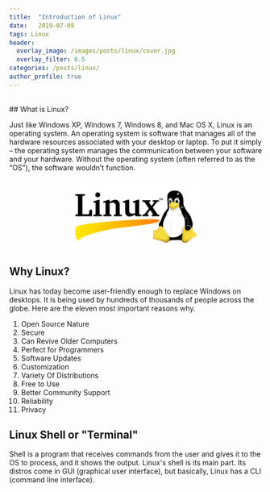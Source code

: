 ```yaml
---
title:  "Introduction of Linux"
date:   2019-07-09
tags: Linux
header:
  overlay_image: /images/posts/linux/cover.jpg
  overlay_filter: 0.5
categories: /posts/linux/
author_profile: true
---
```


<br>
## What is Linux?

Just like Windows XP, Windows 7, Windows 8, and Mac OS X, Linux is an operating system. An operating system is software that manages all of the hardware resources associated with your desktop or laptop. To put it simply – the operating system manages the communication between your software and your hardware. Without the operating system (often referred to as the “OS”), the software wouldn’t function.

<div style="text-align:center"><img src="/images/posts/linux/linux.jpg" width="50%" height="50%"/></div>

## Why Linux?

Linux has today become user-friendly enough to replace Windows on desktops. It is being used by hundreds of thousands of people across the globe. Here are the eleven most important reasons why.<br>

1. Open Source Nature
2. Secure
3. Can Revive Older Computers
4. Perfect for Programmers
5. Software Updates
6. Customization
7. Variety Of Distributions
8. Free to Use
9. Better Community Support
10. Reliability
11. Privacy

## Linux Shell or "Terminal"

Shell is a program that receives commands from the user and gives it to the OS to process, and it shows the output. Linux's shell is its main part. Its distros come in GUI (graphical user interface), but basically, Linux has a CLI (command line interface).

